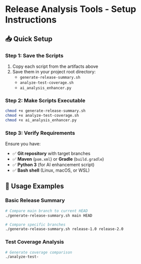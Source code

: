 # Release Analysis Tools - Setup Instructions

## 📥 Quick Setup

### Step 1: Save the Scripts

1. Copy each script from the artifacts above
2. Save them in your project root directory:
   - `generate-release-summary.sh`
   - `analyze-test-coverage.sh`
   - `ai_analysis_enhancer.py`

### Step 2: Make Scripts Executable

```bash
chmod +x generate-release-summary.sh
chmod +x analyze-test-coverage.sh
chmod +x ai_analysis_enhancer.py
```

### Step 3: Verify Requirements

Ensure you have:
- ✅ **Git repository** with target branches
- ✅ **Maven** (`pom.xml`) or **Gradle** (`build.gradle`)
- ✅ **Python 3** (for AI enhancement script)
- ✅ **Bash shell** (Linux, macOS, or WSL)

## 🚀 Usage Examples

### Basic Release Summary
```bash
# Compare main branch to current HEAD
./generate-release-summary.sh main HEAD

# Compare specific branches
./generate-release-summary.sh release-1.0 release-2.0
```

### Test Coverage Analysis
```bash
# Generate coverage comparison
./analyze-test-